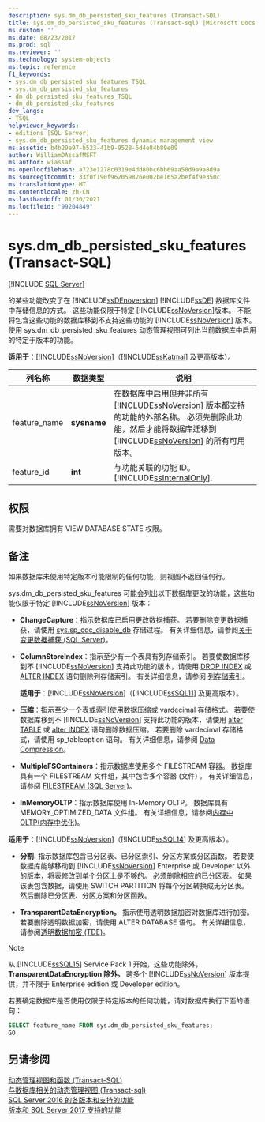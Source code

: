 ```yaml
---
description: sys.dm_db_persisted_sku_features (Transact-SQL)
title: sys.dm_db_persisted_sku_features (Transact-sql) |Microsoft Docs
ms.custom: ''
ms.date: 08/23/2017
ms.prod: sql
ms.reviewer: ''
ms.technology: system-objects
ms.topic: reference
f1_keywords:
- sys.dm_db_persisted_sku_features_TSQL
- sys.dm_db_persisted_sku_features
- dm_db_persisted_sku_features_TSQL
- dm_db_persisted_sku_features
dev_langs:
- TSQL
helpviewer_keywords:
- editions [SQL Server]
- sys.dm_db_persisted_sku_features dynamic management view
ms.assetid: b4b29e97-b523-41b9-9528-6d4e84b89e09
author: WilliamDAssafMSFT
ms.author: wiassaf
ms.openlocfilehash: a723e1278c0319e4dd80bc6bb69aa58d9a9a8d9a
ms.sourcegitcommit: 33f0f190f962059826e002be165a2bef4f9e350c
ms.translationtype: MT
ms.contentlocale: zh-CN
ms.lasthandoff: 01/30/2021
ms.locfileid: "99204849"
---
```

# <a name="sysdm_db_persisted_sku_features-transact-sql"></a>sys.dm_db_persisted_sku_features (Transact-SQL)
[!INCLUDE [SQL Server](../../includes/applies-to-version/sqlserver.md)]

  的某些功能改变了在 [!INCLUDE[ssDEnoversion](../../includes/ssdenoversion-md.md)] [!INCLUDE[ssDE](../../includes/ssde-md.md)] 数据库文件中存储信息的方式。 这些功能仅限于特定 [!INCLUDE[ssNoVersion](../../includes/ssnoversion-md.md)]版本。 不能将包含这些功能的数据库移到不支持这些功能的 [!INCLUDE[ssNoVersion](../../includes/ssnoversion-md.md)] 版本。 使用 sys.dm_db_persisted_sku_features 动态管理视图可列出当前数据库中启用的特定于版本的功能。
  
**适用于**：[!INCLUDE[ssNoVersion](../../includes/ssnoversion-md.md)]（[!INCLUDE[ssKatmai](../../includes/sskatmai-md.md)] 及更高版本）。
  
|列名称|数据类型|说明|  
|-----------------|---------------|-----------------|  
|feature_name|**sysname**|在数据库中启用但并非所有 [!INCLUDE[ssNoVersion](../../includes/ssnoversion-md.md)] 版本都支持的功能的外部名称。 必须先删除此功能，然后才能将数据库迁移到 [!INCLUDE[ssNoVersion](../../includes/ssnoversion-md.md)] 的所有可用版本。|  
|feature_id|**int**|与功能关联的功能 ID。 [!INCLUDE[ssInternalOnly](../../includes/ssinternalonly-md.md)].|  
  
## <a name="permissions"></a>权限  
 需要对数据库拥有 VIEW DATABASE STATE 权限。  
  
## <a name="remarks"></a>备注  
 如果数据库未使用特定版本可能限制的任何功能，则视图不返回任何行。  
  
 sys.dm_db_persisted_sku_features 可能会列出以下数据库更改的功能，这些功能仅限于特定 [!INCLUDE[ssNoVersion](../../includes/ssnoversion-md.md)] 版本：  
  
-   **ChangeCapture**：指示数据库已启用更改数据捕获。 若要删除变更数据捕获，请使用 [sys.sp_cdc_disable_db](../../relational-databases/system-stored-procedures/sys-sp-cdc-disable-db-transact-sql.md) 存储过程。 有关详细信息，请参阅[关于变更数据捕获 (SQL Server)](../../relational-databases/track-changes/about-change-data-capture-sql-server.md)。  
  
-   **ColumnStoreIndex**：指示至少有一个表具有列存储索引。 若要使数据库移到不 [!INCLUDE[ssNoVersion](../../includes/ssnoversion-md.md)] 支持此功能的版本，请使用 [DROP INDEX](../../t-sql/statements/drop-index-transact-sql.md) 或 [ALTER INDEX](../../t-sql/statements/alter-index-transact-sql.md) 语句删除列存储索引。 有关详细信息，请参阅 [列存储索引](../../relational-databases/indexes/columnstore-indexes-overview.md)。  
  
    **适用于**：[!INCLUDE[ssNoVersion](../../includes/ssnoversion-md.md)]（[!INCLUDE[ssSQL11](../../includes/sssql11-md.md)] 及更高版本）。  
  
-   **压缩**：指示至少一个表或索引使用数据压缩或 vardecimal 存储格式。 若要使数据库移到不 [!INCLUDE[ssNoVersion](../../includes/ssnoversion-md.md)] 支持此功能的版本，请使用 [alter TABLE](../../t-sql/statements/alter-table-transact-sql.md) 或 [alter INDEX](../../t-sql/statements/alter-index-transact-sql.md) 语句删除数据压缩。 若要删除 vardecimal 存储格式，请使用 sp_tableoption 语句。 有关详细信息，请参阅 [Data Compression](../../relational-databases/data-compression/data-compression.md)。  
  
-   **MultipleFSContainers**：指示数据库使用多个 FILESTREAM 容器。 数据库具有一个 FILESTREAM 文件组，其中包含多个容器 (文件) 。 有关详细信息，请参阅 [FILESTREAM (SQL Server)](../../relational-databases/blob/filestream-sql-server.md)。  
  
-   **InMemoryOLTP**：指示数据库使用 In-Memory OLTP。 数据库具有 MEMORY_OPTIMIZED_DATA 文件组。 有关详细信息，请参阅[内存中 OLTP&#40;内存中优化&#41;](../../relational-databases/in-memory-oltp/in-memory-oltp-in-memory-optimization.md)。  
  
  **适用于**：[!INCLUDE[ssNoVersion](../../includes/ssnoversion-md.md)]（[!INCLUDE[ssSQL14](../../includes/sssql14-md.md)] 及更高版本）。 
  
-   **分割.** 指示数据库包含已分区表、已分区索引、分区方案或分区函数。 若要使数据库能够移动到 [!INCLUDE[ssNoVersion](../../includes/ssnoversion-md.md)] Enterprise 或 Developer 以外的版本，将表修改到单个分区上是不够的。 必须删除相应的已分区表。 如果该表包含数据，请使用 SWITCH PARTITION 将每个分区转换成无分区表。 然后删除已分区表、分区方案和分区函数。  
  
-   **TransparentDataEncryption。** 指示使用透明数据加密对数据库进行加密。 若要删除透明数据加密，请使用 ALTER DATABASE 语句。 有关详细信息，请参阅[透明数据加密 (TDE)](../../relational-databases/security/encryption/transparent-data-encryption.md)。  

> [!NOTE]
> 从 [!INCLUDE[ssSQL15](../../includes/sssql16-md.md)] Service Pack 1 开始，这些功能除外， **TransparentDataEncryption 除外。** 跨多个 [!INCLUDE[ssNoVersion](../../includes/ssnoversion-md.md)] 版本提供，并不限于 Enterprise edition 或 Developer edition。

 若要确定数据库是否使用仅限于特定版本的任何功能，请对数据库执行下面的语句：  
  
```sql  
SELECT feature_name FROM sys.dm_db_persisted_sku_features;  
GO  
```  
  
## <a name="see-also"></a>另请参阅  
 [动态管理视图和函数 (Transact-SQL)](~/relational-databases/system-dynamic-management-views/system-dynamic-management-views.md)   
 [与数据库相关的动态管理视图 &#40;Transact-sql&#41;](../../relational-databases/system-dynamic-management-views/database-related-dynamic-management-views-transact-sql.md)   
 [SQL Server 2016 的各版本和支持的功能](../../sql-server/editions-and-components-of-sql-server-2016.md)   
 [版本和 SQL Server 2017 支持的功能](../../sql-server/editions-and-components-of-sql-server-2017.md)  
  
